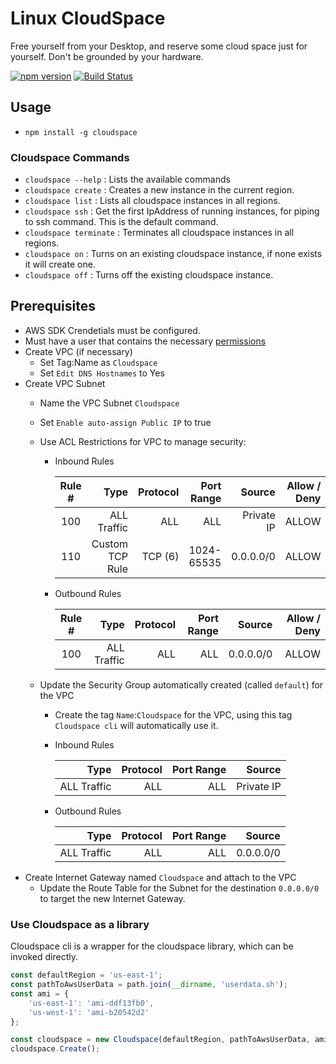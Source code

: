 # Linux CloudSpace
Free yourself from your Desktop, and reserve some cloud space just for yourself. Don't be grounded by your hardware.

[![npm version](https://badge.fury.io/js/cloudspace.svg)](https://badge.fury.io/js/cloudspace) [![Build Status](https://travis-ci.org/wparad/cloudspace.svg?branch=master)](https://travis-ci.org/wparad/cloudspace)

## Usage
* `npm install -g cloudspace`

### Cloudspace Commands

* `cloudspace --help` : Lists the available commands
* `cloudspace create` : Creates a new instance in the current region.
* `cloudspace list` : Lists all cloudspace instances in all regions.
* `cloudspace ssh` : Get the first IpAddress of running instances, for piping to ssh command.  This is the default command.
* `cloudspace terminate` : Terminates all cloudspace instances in all regions.
* `cloudspace on` : Turns on an existing cloudspace instance, if none exists it will create one.
* `cloudspace off` : Turns off the existing cloudspace instance.

## Prerequisites

* AWS SDK Crendetials must be configured.
* Must have a user that contains the necessary [permissions](./lib/AwsConfigUpdater.js)
* Create VPC (if necessary)
	* Set Tag:Name as `Cloudspace`
	* Set `Edit DNS Hostnames` to Yes
* Create VPC Subnet
	* Name the VPC Subnet `Cloudspace`
	* Set `Enable auto-assign Public IP` to true
	* Use ACL Restrictions for VPC to manage security:
		* Inbound Rules

			| Rule #           |        Type     |   Protocol    |   Port Range  | Source     | Allow / Deny |
			| :--------------: |----------------:|--------------:|--------------:|-----------:|-------------:|
			| 100              | ALL Traffic     |   ALL         |   ALL         | Private IP | ALLOW        |
			| 110              | Custom TCP Rule |   TCP (6)     | 1024-65535    | 0.0.0.0/0  | ALLOW        |

		* Outbound Rules

			| Rule #           |        Type   |   Protocol    |   Port Range  | Source    | Allow / Deny |
			| :--------------: |--------------:|--------------:|--------------:|----------:|-------------:|
			| 100              | ALL Traffic   |   ALL         |   ALL         | 0.0.0.0/0 | ALLOW        |

	* Update the Security Group automatically created (called `default`) for the VPC
		* Create the tag `Name`:`Cloudspace` for the VPC, using this tag `Cloudspace cli` will automatically use it.
		* Inbound Rules

			|        Type  |   Protocol    |   Port Range  | Source     |
			|-------------:|--------------:|--------------:|-----------:|
			| ALL Traffic  |   ALL         |   ALL         | Private IP |

		* Outbound Rules

			|        Type  |   Protocol    |   Port Range  | Source    |
			|-------------:|--------------:|--------------:|----------:|
			| ALL Traffic  |   ALL         |   ALL         | 0.0.0.0/0 |
* Create Internet Gateway named `Cloudspace` and attach to the VPC
	* Update the Route Table for the Subnet for the destination `0.0.0.0/0` to target the new Internet Gateway.

### Use Cloudspace as a library
Cloudspace cli is a wrapper for the cloudspace library, which can be invoked directly.

```javascript
const defaultRegion = 'us-east-1';
const pathToAwsUserData = path.join(__dirname, 'userdata.sh');
const ami = {
	'us-east-1': 'ami-ddf13fb0',
	'us-west-1': 'ami-b20542d2'
};

const cloudspace = new Cloudspace(defaultRegion, pathToAwsUserData, ami);
cloudspace.Create();
```
